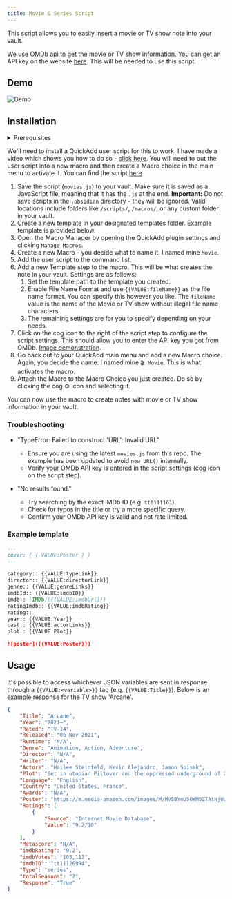 ```yaml
---
title: Movie & Series Script
---
```


This script allows you to easily insert a movie or TV show note into your vault.

We use OMDb api to get the movie or TV show information. You can get an API key on the website [here](https://www.omdbapi.com/). This will be needed to use this script.

## Demo

![Demo](../Images/moviescript.gif)

## Installation

<details>
<summary>Prerequisites</summary>

- You must have an OMDb API key. Request one at `https://www.omdbapi.com/` and keep it handy. The script will not run without it.

</details>

We'll need to install a QuickAdd user script for this to work. I have made a video which shows you how to do so - [click here](https://www.youtube.com/watch?v=gYK3VDQsZJo&t=1730s).
You will need to put the user script into a new macro and then create a Macro choice in the main menu to activate it.
You can find the script <a href="/scripts/movies.js" download>here</a>.

1. Save the script (`movies.js`) to your vault. Make sure it is saved as a JavaScript file, meaning that it has the `.js` at the end. **Important:** Do not save scripts in the `.obsidian` directory - they will be ignored. Valid locations include folders like `/scripts/`, `/macros/`, or any custom folder in your vault.
2. Create a new template in your designated templates folder. Example template is provided below.
3. Open the Macro Manager by opening the QuickAdd plugin settings and clicking `Manage Macros`.
4. Create a new Macro - you decide what to name it. I named mine `Movie`.
5. Add the user script to the command list.
6. Add a new Template step to the macro. This will be what creates the note in your vault. Settings are as follows:
    1. Set the template path to the template you created.
    2. Enable File Name Format and use `{{VALUE:fileName}}` as the file name format. You can specify this however you like. The `fileName` value is the name of the Movie or TV show without illegal file name characters.
    3. The remaining settings are for you to specify depending on your needs.
7. Click on the cog icon to the right of the script step to configure the script settings. This should allow you to enter the API key you got from OMDb. [Image demonstration](../Images/moviescript_settings.jpg).
8. Go back out to your QuickAdd main menu and add a new Macro choice. Again, you decide the name. I named mine `🎬 Movie`. This is what activates the macro.
9. Attach the Macro to the Macro Choice you just created. Do so by clicking the cog ⚙ icon and selecting it.

You can now use the macro to create notes with movie or TV show information in your vault.

### Troubleshooting

- "TypeError: Failed to construct 'URL': Invalid URL"
  - Ensure you are using the latest `movies.js` from this repo. The example has been updated to avoid `new URL()` internally.
  - Verify your OMDb API key is entered in the script settings (cog icon on the script step).

- "No results found."
  - Try searching by the exact IMDb ID (e.g. `tt0111161`).
  - Check for typos in the title or try a more specific query.
  - Confirm your OMDb API key is valid and not rate limited.

### Example template

```markdown
---
cover: { { VALUE:Poster } }
---

category:: {{VALUE:typeLink}}
director:: {{VALUE:directorLink}}
genre:: {{VALUE:genreLinks}}
imdbId:: {{VALUE:imdbID}}
imdb:: [IMDb]({{VALUE:imdbUrl}})
ratingImdb:: {{VALUE:imdbRating}}
rating::
year:: {{VALUE:Year}}
cast:: {{VALUE:actorLinks}}
plot:: {{VALUE:Plot}}

![poster]({{VALUE:Poster}})
```

## Usage

It's possible to access whichever JSON variables are sent in response through a `{{VALUE:<variable>}}` tag (e.g. `{{VALUE:Title}}`). Below is an example response for the TV show 'Arcane'.

```json
{
	"Title": "Arcane",
	"Year": "2021–",
	"Rated": "TV-14",
	"Released": "06 Nov 2021",
	"Runtime": "N/A",
	"Genre": "Animation, Action, Adventure",
	"Director": "N/A",
	"Writer": "N/A",
	"Actors": "Hailee Steinfeld, Kevin Alejandro, Jason Spisak",
	"Plot": "Set in utopian Piltover and the oppressed underground of Zaun, the story follows the origins of two iconic League champions-and the power that will tear them apart.",
	"Language": "English",
	"Country": "United States, France",
	"Awards": "N/A",
	"Poster": "https://m.media-amazon.com/images/M/MV5BYmU5OWM5ZTAtNjUzOC00NmUyLTgyOWMtMjlkNjdlMDAzMzU1XkEyXkFqcGdeQXVyMDM2NDM2MQ@@._V1_SX300.jpg",
	"Ratings": [
		{
			"Source": "Internet Movie Database",
			"Value": "9.2/10"
		}
	],
	"Metascore": "N/A",
	"imdbRating": "9.2",
	"imdbVotes": "105,113",
	"imdbID": "tt11126994",
	"Type": "series",
	"totalSeasons": "2",
	"Response": "True"
}
```
